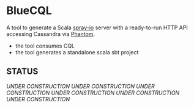 # BlueCQL

A tool to generate a Scala [spray-io](http://spray.io/) server with a ready-to-run HTTP API accessing Cassandra via [Phantom](https://github.com/outworkers/phantom).

  * the tool consumes CQL
  * the tool generates a standalone scala sbt project

## STATUS

*UNDER CONSTRUCTION*
*UNDER CONSTRUCTION*
*UNDER CONSTRUCTION*
*UNDER CONSTRUCTION*
*UNDER CONSTRUCTION*
*UNDER CONSTRUCTION*
